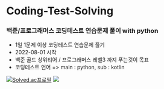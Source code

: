 # Coding-Test-Solving
### 백준/프로그래머스 코딩테스트 연습문제 풀이 with python
* 1일 1문제 이상 코딩테스트 연습문제 풀기
* 2022-08-01 시작
* 백준 골드 상위티어 / 프로그래머스 레벨3 까지 푸는것이 목표
* 코딩테스트 언어 => main : python, sub : kotlin

[![Solved.ac프로필](http://mazassumnida.wtf/api/v2/generate_badge?boj=iwhy7979)](https://solved.ac/iwhy7979)          <img src="http://mazandi.herokuapp.com/api?handle={iwhy7979}&theme=warm"/>
